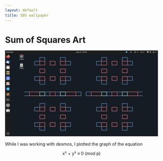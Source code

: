 ```yaml
---
layout: default
title: SOS wallpaper
---
```


# Sum of Squares Art 

<img src = "images/wallpaper_art_1.png?raw=true"/>

While I was working with desmos, I plotted the graph of the equation 
<div align = "center"> 
x² + y² ≡ 0 (mod p)
</div> 
